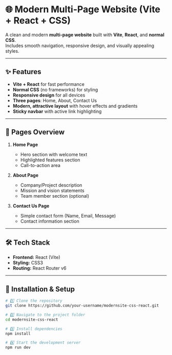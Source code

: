 # 🌐 Modern Multi-Page Website (Vite + React + CSS)

A clean and modern **multi-page website** built with **Vite**, **React**, and **normal CSS**.  
Includes smooth navigation, responsive design, and visually appealing styles.

---

## ✨ Features

- **Vite + React** for fast performance
- **Normal CSS** (no frameworks) for styling
- **Responsive design** for all devices
- **Three pages**: Home, About, Contact Us
- **Modern, attractive layout** with hover effects and gradients
- **Sticky navbar** with active link highlighting

---

## 📄 Pages Overview

1. **Home Page**
   - Hero section with welcome text
   - Highlighted features section
   - Call-to-action area

2. **About Page**
   - Company/Project description
   - Mission and vision statements
   - Team member section (optional)

3. **Contact Us Page**
   - Simple contact form (Name, Email, Message)
   - Contact information section

---

## 🛠 Tech Stack

- **Frontend:** React (Vite)
- **Styling:** CSS3
- **Routing:** React Router v6

---

## 🚀 Installation & Setup

```bash
# 1️⃣ Clone the repository
git clone https://github.com/your-username/modernsite-css-react.git

# 2️⃣ Navigate to the project folder
cd modernsite-css-react

# 3️⃣ Install dependencies
npm install

# 4️⃣ Start the development server
npm run dev
